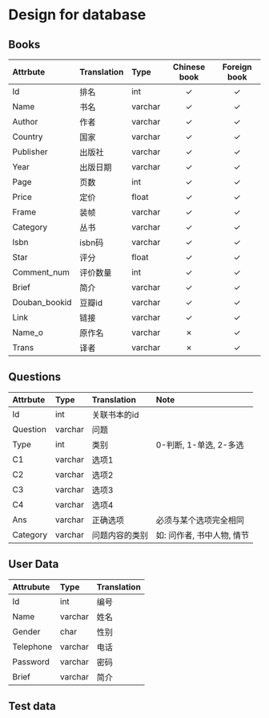 # Design for database

## Books
| Attrbute      | Translation | Type    | Chinese book | Foreign book |
| :------------ | :---------- | :------ | :----------: | :----------: |
| Id            | 排名        | int     |   &check;    |   &check;    |
| Name          | 书名        | varchar |   &check;    |   &check;    |
| Author        | 作者        | varchar |   &check;    |   &check;    |
| Country       | 国家        | varchar |   &check;    |   &check;    |
| Publisher     | 出版社      | varchar |   &check;    |   &check;    |
| Year          | 出版日期    | varchar |   &check;    |   &check;    |
| Page          | 页数        | int     |   &check;    |   &check;    |
| Price         | 定价        | float   |   &check;    |   &check;    |
| Frame         | 装帧        | varchar |   &check;    |   &check;    |
| Category      | 丛书        | varchar |   &check;    |   &check;    |
| Isbn          | isbn码      | varchar |   &check;    |   &check;    |
| Star          | 评分        | float   |   &check;    |   &check;    |
| Comment_num   | 评价数量    | int     |   &check;    |   &check;    |
| Brief         | 简介        | varchar |   &check;    |   &check;    |
| Douban_bookid | 豆瓣id      | varchar |   &check;    |   &check;    |
| Link          | 链接        | varchar |   &check;    |   &check;    |
| Name_o        | 原作名      | varchar |   &cross;    |   &check;    |
| Trans         | 译者        | varchar |   &cross;    |   &check;    |

## Questions

| Attrbute | Type    | Translation    | Note                       |
| :------- | :------ | :------------- | :------------------------- |
| Id       | int     | 关联书本的id   |                            |
| Question | varchar | 问题           |                            |
| Type     | int     | 类别           | 0-判断, 1-单选, 2-多选     |
| C1       | varchar | 选项1          |                            |
| C2       | varchar | 选项2          |                            |
| C3       | varchar | 选项3          |                            |
| C4       | varchar | 选项4          |                            |
| Ans      | varchar | 正确选项       | 必须与某个选项完全相同     |
| Category | varchar | 问题内容的类别 | 如: 问作者, 书中人物, 情节 |


## User Data

| Attrubute | Type    | Translation |
| :-------- | :------ | :---------- |
| Id        | int     | 编号        |
| Name      | varchar | 姓名        |
| Gender    | char    | 性别        |
| Telephone | varchar | 电话        |
| Password  | varchar | 密码        |
| Brief     | varchar | 简介        |


## Test data
